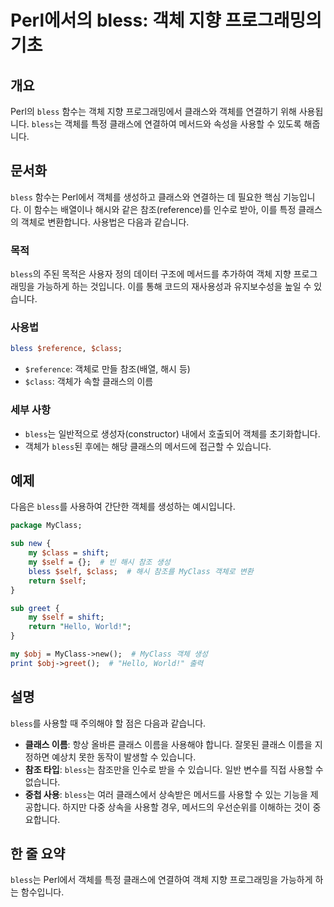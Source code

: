 <!--
Meta Description: # Perl에서의 bless: 객체 지향 프로그래밍의 기초 ## 개요 Perl의 `bless` 함수는 객체 지향 프로그래밍에서 클래스와 객체를 연결하기 위해 사용됩니다. `bless`는 객체를 특정 클래스에 연결하여 메서드와 속성을 사용할 수 있도록 해줍니다. ## 문...
Meta Keywords: bless, 객체를, 사용할, 있습니다, class
-->

# Perl에서의 bless: 객체 지향 프로그래밍의 기초

## 개요
Perl의 `bless` 함수는 객체 지향 프로그래밍에서 클래스와 객체를 연결하기 위해 사용됩니다. `bless`는 객체를 특정 클래스에 연결하여 메서드와 속성을 사용할 수 있도록 해줍니다.

## 문서화
`bless` 함수는 Perl에서 객체를 생성하고 클래스와 연결하는 데 필요한 핵심 기능입니다. 이 함수는 배열이나 해시와 같은 참조(reference)를 인수로 받아, 이를 특정 클래스의 객체로 변환합니다. 사용법은 다음과 같습니다.

### 목적
`bless`의 주된 목적은 사용자 정의 데이터 구조에 메서드를 추가하여 객체 지향 프로그래밍을 가능하게 하는 것입니다. 이를 통해 코드의 재사용성과 유지보수성을 높일 수 있습니다.

### 사용법
```perl
bless $reference, $class;
```
- `$reference`: 객체로 만들 참조(배열, 해시 등)
- `$class`: 객체가 속할 클래스의 이름

### 세부 사항
- `bless`는 일반적으로 생성자(constructor) 내에서 호출되어 객체를 초기화합니다.
- 객체가 `bless`된 후에는 해당 클래스의 메서드에 접근할 수 있습니다.

## 예제
다음은 `bless`를 사용하여 간단한 객체를 생성하는 예시입니다.

```perl
package MyClass;

sub new {
    my $class = shift;
    my $self = {};  # 빈 해시 참조 생성
    bless $self, $class;  # 해시 참조를 MyClass 객체로 변환
    return $self;
}

sub greet {
    my $self = shift;
    return "Hello, World!";
}

my $obj = MyClass->new();  # MyClass 객체 생성
print $obj->greet();  # "Hello, World!" 출력
```

## 설명
`bless`를 사용할 때 주의해야 할 점은 다음과 같습니다.

- **클래스 이름**: 항상 올바른 클래스 이름을 사용해야 합니다. 잘못된 클래스 이름을 지정하면 예상치 못한 동작이 발생할 수 있습니다.
- **참조 타입**: `bless`는 참조만을 인수로 받을 수 있습니다. 일반 변수를 직접 사용할 수 없습니다.
- **중첩 사용**: `bless`는 여러 클래스에서 상속받은 메서드를 사용할 수 있는 기능을 제공합니다. 하지만 다중 상속을 사용할 경우, 메서드의 우선순위를 이해하는 것이 중요합니다.

## 한 줄 요약
`bless`는 Perl에서 객체를 특정 클래스에 연결하여 객체 지향 프로그래밍을 가능하게 하는 함수입니다.